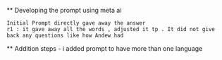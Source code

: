 ** Developing the prompt using meta ai

    Initial Prompt directly gave away the answer
    r1 : it gave away all the words , adjusted it tp . It did not give back any questions like how Andew had
    


** Addition steps - i added prompt to have more than one language